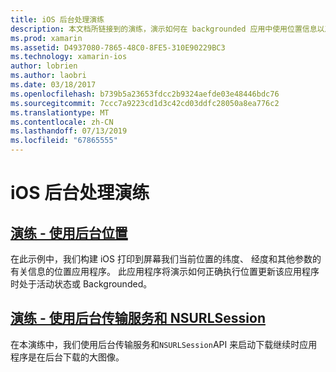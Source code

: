 ```yaml
---
title: iOS 后台处理演练
description: 本文档所链接到的演练，演示如何在 backgrounded 应用中使用位置信息以及如何使用后台传输服务和 NSURLSession。
ms.prod: xamarin
ms.assetid: D4937080-7865-48C0-8FE5-310E90229BC3
ms.technology: xamarin-ios
author: lobrien
ms.author: laobri
ms.date: 03/18/2017
ms.openlocfilehash: b739b5a23653fdcc2b9324aefde03e48446bdc76
ms.sourcegitcommit: 7ccc7a9223cd1d3c42cd03ddfc28050a8ea776c2
ms.translationtype: MT
ms.contentlocale: zh-CN
ms.lasthandoff: 07/13/2019
ms.locfileid: "67865555"
---
```

# <a name="ios-backgrounding-walkthroughs"></a>iOS 后台处理演练

## <a name="walkthrough---using-background-locationiosapp-fundamentalsbackgroundingios-backgrounding-walkthroughslocation-walkthroughmd"></a>[演练 - 使用后台位置](~/ios/app-fundamentals/backgrounding/ios-backgrounding-walkthroughs/location-walkthrough.md)

在此示例中，我们构建 iOS 打印到屏幕我们当前位置的纬度、 经度和其他参数的有关信息的位置应用程序。 此应用程序将演示如何正确执行位置更新该应用程序时处于活动状态或 Backgrounded。

## <a name="walkthrough---using-background-transfer-service-and-nsurlsessioniosapp-fundamentalsbackgroundingios-backgrounding-walkthroughsbackground-transfer-walkthroughmd"></a>[演练 - 使用后台传输服务和 NSURLSession](~/ios/app-fundamentals/backgrounding/ios-backgrounding-walkthroughs/background-transfer-walkthrough.md)

在本演练中，我们使用后台传输服务和`NSURLSession`API 来启动下载继续时应用程序是在后台下载的大图像。

